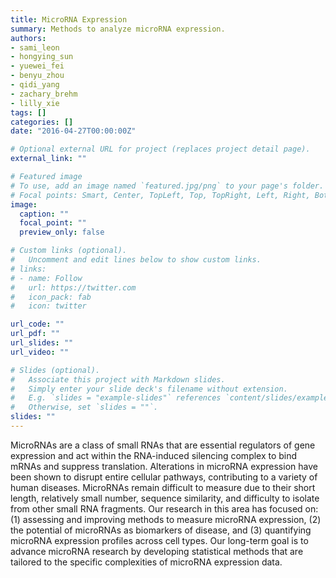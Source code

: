 ```yaml
---
title: MicroRNA Expression
summary: Methods to analyze microRNA expression.
authors:
- sami_leon
- hongying_sun
- yuewei_fei
- benyu_zhou
- qidi_yang
- zachary_brehm
- lilly_xie
tags: []
categories: []
date: "2016-04-27T00:00:00Z"

# Optional external URL for project (replaces project detail page).
external_link: ""

# Featured image
# To use, add an image named `featured.jpg/png` to your page's folder.
# Focal points: Smart, Center, TopLeft, Top, TopRight, Left, Right, BottomLeft, Bottom, BottomRight.
image:
  caption: ""
  focal_point: ""
  preview_only: false

# Custom links (optional).
#   Uncomment and edit lines below to show custom links.
# links:
# - name: Follow
#   url: https://twitter.com
#   icon_pack: fab
#   icon: twitter

url_code: ""
url_pdf: ""
url_slides: ""
url_video: ""

# Slides (optional).
#   Associate this project with Markdown slides.
#   Simply enter your slide deck's filename without extension.
#   E.g. `slides = "example-slides"` references `content/slides/example-slides.md`.
#   Otherwise, set `slides = ""`.
slides: ""
---
```


MicroRNAs are a class of small RNAs that are essential regulators of gene expression and act within the RNA-induced silencing complex to bind mRNAs and suppress translation. Alterations in microRNA expression have been shown to disrupt entire cellular pathways, contributing to a variety of human diseases. MicroRNAs remain difficult to measure due to their short length, relatively small number, sequence similarity, and difficulty to isolate from other small RNA fragments. Our research in this area has focused on: (1) assessing and improving methods to measure microRNA expression, (2) the potential of microRNAs as biomarkers of disease, and (3) quantifying microRNA expression profiles across cell types. Our long-term goal is to advance microRNA research by developing statistical methods that are tailored to the specific complexities of microRNA expression data. 
